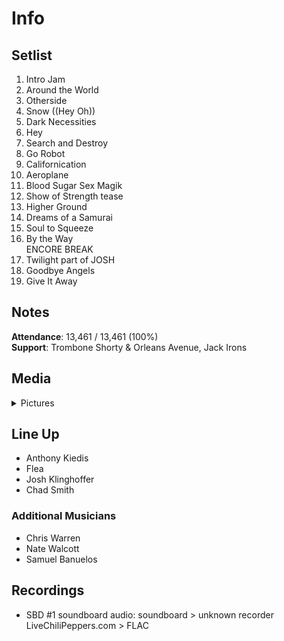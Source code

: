 # Info

## Setlist

1. Intro Jam
2. Around the World
3. Otherside
4. Snow ((Hey Oh))
5. Dark Necessities
6. Hey
7. Search and Destroy
8. Go Robot
9. Californication
10. Aeroplane
11. Blood Sugar Sex Magik
12. Show of Strength tease
13. Higher Ground
14. Dreams of a Samurai
15. Soul to Squeeze
16. By the Way
<br> ENCORE BREAK
17. Twilight part of JOSH
18. Goodbye Angels
19. Give It Away

## Notes

**Attendance**: 13,461 / 13,461 (100%)
<br>
**Support**: Trombone Shorty & Orleans Avenue, Jack Irons

## Media 

<details>
  <summary>Pictures</summary>
  <!--<img alt="Setlist" title="Setlist" src="_.jpg" height="200" />
  <img alt="Clipping" title="Clipping" src="_.jpg" height="200" />
  <img alt="Flyer" title="Flyer" src="_.jpg" height="200" />-->
</details>

## Line Up

* Anthony Kiedis
* Flea
* Josh Klinghoffer
* Chad Smith

### Additional Musicians

* Chris Warren  
* Nate Walcott  
* Samuel Banuelos

## Recordings

* SBD #1 soundboard audio: soundboard > unknown recorder LiveChiliPeppers.com > FLAC
